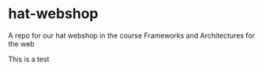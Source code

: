 # hat-webshop

A repo for our hat webshop in the course Frameworks and Architectures for the web

This is a test
